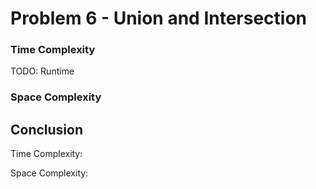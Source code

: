 # Problem 6 - Union and Intersection


### Time Complexity

TODO: Runtime

### Space Complexity


## Conclusion

Time Complexity: 

Space Complexity: 
